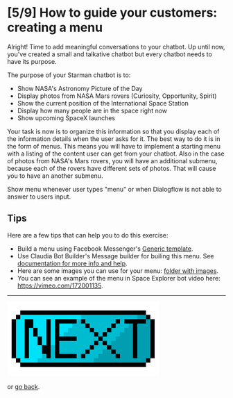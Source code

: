 # [5/9] How to guide your customers: creating a menu

Alright! Time to add meaningful conversations to your chatbot. Up until now, you've created a small and talkative chatbot but every chatbot needs to have its purpose.

The purpose of your Starman chatbot is to:
- Show NASA's Astronomy Picture of the Day
- Display photos from NASA Mars rovers (Curiosity, Opportunity, Spirit)
- Show the current position of the International Space Station
- Display how many people are in the space right now
- Show upcoming SpaceX launches

Your task is now is to organize this information so that you display each of the information details when the user asks for it. The best way to do it is in the form of menus. This means you will have to implement a starting menu with a listing of the content user can get from your chatbot. Also in the case of photos from NASA's Mars rovers, you will have an additional submenu, because each of the rovers have different sets of photos. That will cause you to have an another submenu.

Show menu whenever user types "menu" or when Dialogflow is not able to answer to users input.

## Tips

Here are a few tips that can help you to do this exercise:

- Build a menu using Facebook Messenger's [Generic template](https://developers.facebook.com/docs/messenger-platform/reference/template/generic).
- Use Claudia Bot Builder's Message builder for builing this menu. See [documentation for more info and help](https://github.com/claudiajs/claudia-bot-builder/blob/master/docs/FB_TEMPLATE_MESSAGE_BUILDER.md).
- Here are some images you can use for your menu: [folder with images](../assets/menu).
- You can see an example of the menu in Space Explorer bot video here: https://vimeo.com/172001135.

------

[![Next](../assets/next.png)](./exercise-06.md)

or [go back](../exercise-04.md).